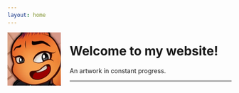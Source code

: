```yaml
---
layout: home
---
```


<!--
<span style="display:block;width:80px;height:200px;margin:5px;float:right">
-->

<span style="display:block;width:120px;margin:0px;margin-right:20px;padding:0px;float:left">![](/assets/img/Webs.jpg)</span>


<p style="display:block;margin:0px;margin-right:20px;padding:0px;"><h1>Welcome to my website!</h1></p>
An artwork in constant progress.  

<br>
<hr>
